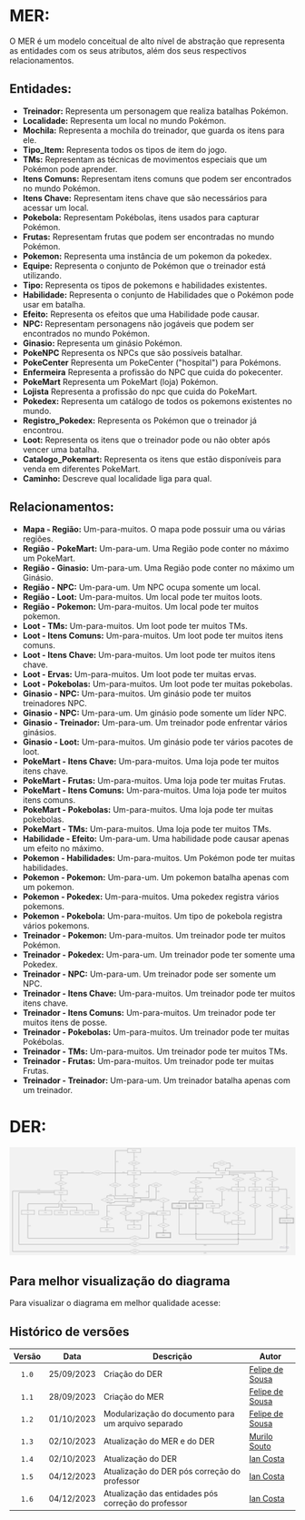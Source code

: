 # MER:
O MER é um modelo conceitual de alto nível de abstração que representa as entidades com os seus atributos, além dos seus respectivos relacionamentos.


## Entidades:
- **Treinador:** Representa um personagem que realiza batalhas Pokémon.
- **Localidade:** Representa um local no mundo Pokémon.
- **Mochila:** Representa a mochila do treinador, que guarda os itens para ele.
- **Tipo_Item:** Representa todos os tipos de item do jogo.
- **TMs:** Representam as técnicas de movimentos especiais que um Pokémon pode aprender.
- **Itens Comuns:** Representam itens comuns que podem ser encontrados no mundo Pokémon.
- **Itens Chave:** Representam itens chave que são necessários para acessar um local.
- **Pokebola:** Representam Pokébolas, itens usados para capturar Pokémon.
- **Frutas:** Representam frutas que podem ser encontradas no mundo Pokémon.
- **Pokemon:** Representa uma instância de um pokemon da pokedex.
- **Equipe:** Representa o conjunto de Pokémon que o treinador está utilizando.
- **Tipo:** Representa os tipos de pokemons e habilidades existentes.
- **Habilidade:** Representa o conjunto de Habilidades que o Pokémon pode usar em batalha.
- **Efeito:** Representa os efeitos que uma Habilidade pode causar.
- **NPC:** Representam personagens não jogáveis que podem ser encontrados no mundo Pokémon.
- **Ginasio:** Representa um ginásio Pokémon.
- **PokeNPC** Representa os NPCs que são possíveis batalhar.
- **PokeCenter** Representa um PokeCenter ("hospital") para Pokémons.
- **Enfermeira** Representa a profissão do NPC que cuida do pokecenter.
- **PokeMart** Representa um PokeMart (loja) Pokémon.
- **Lojista**  Representa a profissão do npc que cuida do PokeMart.
- **Pokedex:** Representa um catálogo de todos os pokemons existentes no mundo.
- **Registro_Pokedex:** Representa os Pokémon que o treinador já encontrou.
- **Loot:** Representa os itens que o treinador pode ou não obter após vencer uma batalha.
- **Catalogo_Pokemart:** Representa os itens que estão disponíveis para venda em diferentes PokeMart.
- **Caminho:** Descreve qual localidade liga para qual.


## Relacionamentos:

- **Mapa - Região:** Um-para-muitos. O mapa pode possuir uma ou várias regiões.
- **Região - PokeMart:** Um-para-um. Uma Região pode conter no máximo um PokeMart.
- **Região - Ginasio:** Um-para-um. Uma Região pode conter no máximo um Ginásio. 
- **Região - NPC:** Um-para-um. Um NPC ocupa somente um local.
- **Região - Loot:** Um-para-muitos. Um local pode ter muitos loots.
- **Região - Pokemon:** Um-para-muitos. Um local pode ter muitos pokemon.
- **Loot - TMs:** Um-para-muitos. Um loot pode ter muitos TMs.
- **Loot - Itens Comuns:** Um-para-muitos. Um loot pode ter muitos itens comuns.
- **Loot - Itens Chave:** Um-para-muitos. Um loot pode ter muitos itens chave.
- **Loot - Ervas:** Um-para-muitos. Um loot pode ter muitas ervas.
- **Loot - Pokebolas:** Um-para-muitos. Um loot pode ter muitas pokebolas.
- **Ginasio - NPC:** Um-para-muitos. Um ginásio pode ter muitos treinadores NPC.
- **Ginasio - NPC:** Um-para-um. Um ginásio pode somente um líder NPC.
- **Ginasio - Treinador:** Um-para-um. Um treinador pode enfrentar vários ginásios.
- **Ginasio - Loot:** Um-para-muitos. Um ginásio pode ter vários pacotes de loot.
- **PokeMart - Itens Chave:** Um-para-muitos. Uma loja pode ter muitos itens chave.
- **PokeMart - Frutas:** Um-para-muitos. Uma loja pode ter muitas Frutas.
- **PokeMart - Itens Comuns:** Um-para-muitos. Uma loja pode ter muitos itens comuns.
- **PokeMart - Pokebolas:** Um-para-muitos. Uma loja pode ter muitas pokebolas.
- **PokeMart - TMs:** Um-para-muitos. Uma loja pode ter muitos TMs.
- **Habilidade - Efeito:** Um-para-um. Uma habilidade pode causar apenas um efeito no máximo.
- **Pokemon - Habilidades:** Um-para-muitos. Um Pokémon pode ter muitas habilidades.
- **Pokemon - Pokemon:** Um-para-um. Um pokemon batalha apenas com um pokemon.
- **Pokemon - Pokedex:** Um-para-muitos. Uma pokedex registra vários pokemons.
- **Pokemon - Pokebola:** Um-para-muitos. Um tipo de pokebola registra vários pokemons.
- **Treinador - Pokemon:** Um-para-muitos. Um treinador pode ter muitos Pokémon.
- **Treinador - Pokedex:** Um-para-um. Um treinador pode ter somente uma Pokedex.
- **Treinador - NPC:** Um-para-um. Um treinador pode ser somente um NPC.
- **Treinador - Itens Chave:** Um-para-muitos. Um treinador pode ter muitos itens chave.
- **Treinador - Itens Comuns:** Um-para-muitos. Um treinador pode ter muitos itens de posse.
- **Treinador - Pokebolas:** Um-para-muitos. Um treinador pode ter muitas Pokébolas.
- **Treinador - TMs:** Um-para-muitos. Um treinador pode ter muitos TMs.
- **Treinador - Frutas:** Um-para-muitos. Um treinador pode ter muitas Frutas.
- **Treinador - Treinador:** Um-para-um. Um treinador batalha apenas com um treinador.

# DER:

![image](https://github.com/SBD1/2023.2-Pokemon/blob/main/docs/imagens/derv5.jpg)

## Para melhor visualização do diagrama
Para visualizar o diagrama em melhor qualidade acesse: 


## Histórico de versões

| Versão |    Data    | Descrição                                           | Autor                                          |
| :----: | :--------: | --------------------------                          | ---------------------------------------------- |
| `1.0`  | 25/09/2023 | Criação do DER                                      | [Felipe de Sousa](https://github.com/fsousac)  |
| `1.1`  | 28/09/2023 | Criação do MER                                      | [Felipe de Sousa](https://github.com/fsousac)  |
| `1.2`  | 01/10/2023 | Modularização do documento para um arquivo separado | [Felipe de Sousa](https://github.com/fsousac)  |
| `1.3`  | 02/10/2023 | Atualização do MER e do DER                         | [Murilo Souto](https://github.com/murilopbs)  |
| `1.4`  | 02/10/2023 | Atualização do DER                                  | [Ian Costa](https://github.com/ian-dcg)  |
| `1.5`  | 04/12/2023 | Atualização do DER pós correção do professor        | [Ian Costa](https://github.com/ian-dcg)  |
| `1.6`  | 04/12/2023 | Atualização das entidades pós correção do professor | [Ian Costa](https://github.com/ian-dcg)  |

